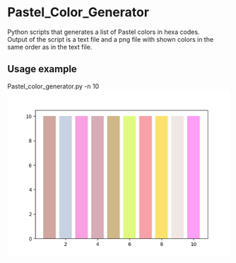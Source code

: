 # Pastel_Color_Generator
Python scripts that generates a list of Pastel colors in hexa codes.<br>
Output of the script is a text file and a png file with shown colors in the same order as in the text file.
## Usage example
Pastel_color_generator.py -n 10
![color bars](generated_pastel_colors.png)
